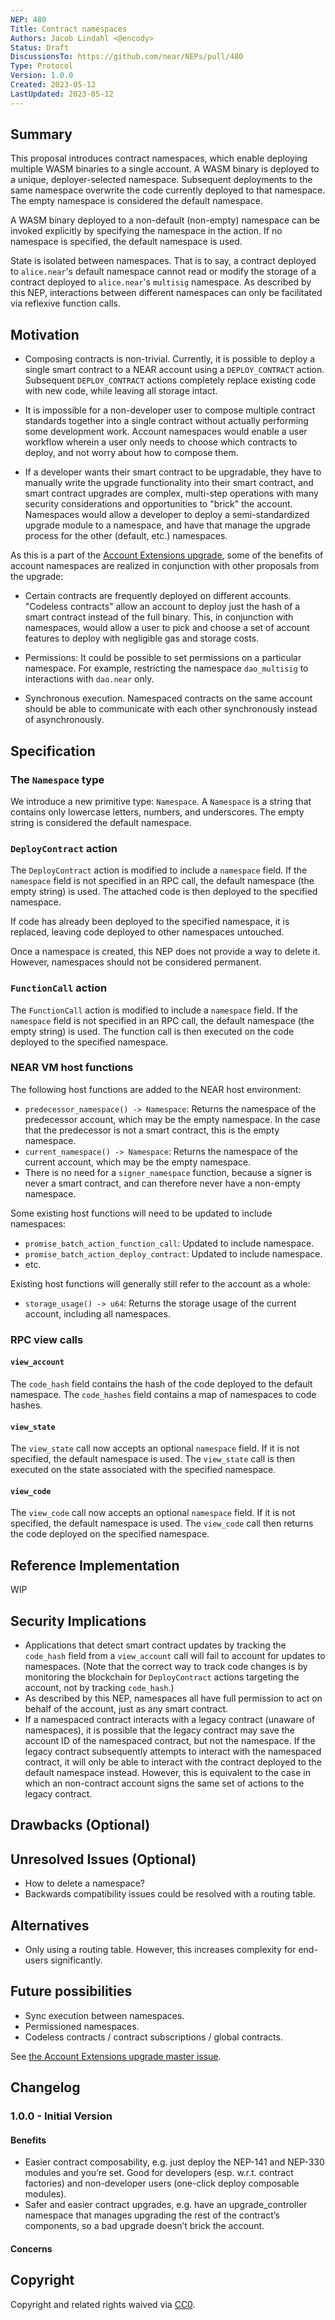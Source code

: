 ```yaml
---
NEP: 480
Title: Contract namespaces
Authors: Jacob Lindahl <@encody>
Status: Draft
DiscussionsTo: https://github.com/near/NEPs/pull/480
Type: Protocol
Version: 1.0.0
Created: 2023-05-12
LastUpdated: 2023-05-12
---
```


## Summary

This proposal introduces contract namespaces, which enable deploying multiple WASM binaries to a single account. A WASM binary is deployed to a unique, deployer-selected namespace. Subsequent deployments to the same namespace overwrite the code currently deployed to that namespace. The empty namespace is considered the default namespace.

A WASM binary deployed to a non-default (non-empty) namespace can be invoked explicitly by specifying the namespace in the action. If no namespace is specified, the default namespace is used.

State is isolated between namespaces. That is to say, a contract deployed to `alice.near`'s default namespace cannot read or modify the storage of a contract deployed to `alice.near`'s `multisig` namespace. As described by this NEP, interactions between different namespaces can only be facilitated via reflexive function calls.

## Motivation

- Composing contracts is non-trivial. Currently, it is possible to deploy a single smart contract to a NEAR account using a `DEPLOY_CONTRACT` action. Subsequent `DEPLOY_CONTRACT` actions completely replace existing code with new code, while leaving all storage intact.

- It is impossible for a non-developer user to compose multiple contract standards together into a single contract without actually performing some development work. Account namespaces would enable a user workflow wherein a user only needs to choose which contracts to deploy, and not worry about how to compose them.

- If a developer wants their smart contract to be upgradable, they have to manually write the upgrade functionality into their smart contract, and smart contract upgrades are complex, multi-step operations with many security considerations and opportunities to "brick" the account. Namespaces would allow a developer to deploy a semi-standardized upgrade module to a namespace, and have that manage the upgrade process for the other (default, etc.) namespaces.

As this is a part of the [Account Extensions upgrade](https://github.com/near/NEPs/issues/478), some of the benefits of account namespaces are realized in conjunction with other proposals from the upgrade:

- Certain contracts are frequently deployed on different accounts. "Codeless contracts" allow an account to deploy just the hash of a smart contract instead of the full binary. This, in conjunction with namespaces, would allow a user to pick and choose a set of account features to deploy with negligible gas and storage costs.

- Permissions: It could be possible to set permissions on a particular namespace. For example, restricting the namespace `dao_multisig` to interactions with `dao.near` only.

- Synchronous execution. Namespaced contracts on the same account should be able to communicate with each other synchronously instead of asynchronously.

## Specification

### The `Namespace` type

We introduce a new primitive type: `Namespace`. A `Namespace` is a string that contains only lowercase letters, numbers, and underscores. The empty string is considered the default namespace.

### `DeployContract` action

The `DeployContract` action is modified to include a `namespace` field. If the `namespace` field is not specified in an RPC call, the default namespace (the empty string) is used. The attached code is then deployed to the specified namespace.

If code has already been deployed to the specified namespace, it is replaced, leaving code deployed to other namespaces untouched.

Once a namespace is created, this NEP does not provide a way to delete it. However, namespaces should not be considered permanent.

### `FunctionCall` action

The `FunctionCall` action is modified to include a `namespace` field. If the `namespace` field is not specified in an RPC call, the default namespace (the empty string) is used. The function call is then executed on the code deployed to the specified namespace.

### NEAR VM host functions

The following host functions are added to the NEAR host environment:

- `predecessor_namespace() -> Namespace`: Returns the namespace of the predecessor account, which may be the empty namespace. In the case that the predecessor is not a smart contract, this is the empty namespace.
- `current_namespace() -> Namespace`: Returns the namespace of the current account, which may be the empty namespace.
- There is no need for a `signer_namespace` function, because a signer is never a smart contract, and can therefore never have a non-empty namespace.

Some existing host functions will need to be updated to include namespaces:

- `promise_batch_action_function_call`: Updated to include namespace.
- `promise_batch_action_deploy_contract`: Updated to include namespace.
- etc.

Existing host functions will generally still refer to the account as a whole:

- `storage_usage() -> u64`: Returns the storage usage of the current account, including all namespaces.

### RPC view calls

#### `view_account`

The `code_hash` field contains the hash of the code deployed to the default namespace. The `code_hashes` field contains a map of namespaces to code hashes.

#### `view_state`

The `view_state` call now accepts an optional `namespace` field. If it is not specified, the default namespace is used. The `view_state` call is then executed on the state associated with the specified namespace.

#### `view_code`

The `view_code` call now accepts an optional `namespace` field. If it is not specified, the default namespace is used. The `view_code` call then returns the code deployed on the specified namespace.

## Reference Implementation

WIP

## Security Implications

- Applications that detect smart contract updates by tracking the `code_hash` field from a `view_account` call will fail to account for updates to namespaces. (Note that the correct way to track code changes is by monitoring the blockchain for `DeployContract` actions targeting the account, not by tracking `code_hash`.)
- As described by this NEP, namespaces all have full permission to act on behalf of the account, just as any smart contract.
- If a namespaced contract interacts with a legacy contract (unaware of namespaces), it is possible that the legacy contract may save the account ID of the namespaced contract, but not the namespace. If the legacy contract subsequently attempts to interact with the namespaced contract, it will only be able to interact with the contract deployed to the default namespace instead. However, this is equivalent to the case in which an non-contract account signs the same set of actions to the legacy contract.

## Drawbacks (Optional)

## Unresolved Issues (Optional)

- How to delete a namespace?
- Backwards compatibility issues could be resolved with a routing table.

## Alternatives

- Only using a routing table. However, this increases complexity for end-users significantly.

## Future possibilities

- Sync execution between namespaces.
- Permissioned namespaces.
- Codeless contracts / contract subscriptions / global contracts.

See [the Account Extensions upgrade master issue](https://github.com/near/NEPs/issues/478).

## Changelog

### 1.0.0 - Initial Version

#### Benefits

- Easier contract composability, e.g. just deploy the NEP-141 and NEP-330 modules and you’re set. Good for developers (esp. w.r.t. contract factories) and non-developer users (one-click deploy composable modules).
- Safer and easier contract upgrades, e.g. have an upgrade_controller namespace that manages upgrading the rest of the contract’s components, so a bad upgrade doesn’t brick the account.

#### Concerns

## Copyright

[copyright]: #copyright

Copyright and related rights waived via [CC0](https://creativecommons.org/publicdomain/zero/1.0/).
